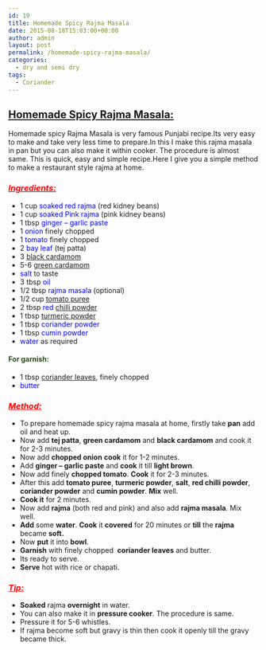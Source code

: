 ```yaml
---
id: 19
title: Homemade Spicy Rajma Masala
date: 2015-08-18T15:03:00+00:00
author: admin
layout: post
permalink: /homemade-spicy-rajma-masala/
categories:
  - dry and semi dry
tags:
  - Coriander
---
```


## <span style="text-decoration: underline;">Homemade Spicy [Rajma](http://en.wikipedia.org/wiki/Rajma "Rajma") Masala:</span>

Homemade spicy Rajma Masala is very famous Punjabi recipe.Its very easy to make and take very less time to prepare.In this I make this rajma masala in pan but you can also make it within cooker. The procedure is almost same. This is quick, easy and simple recipe.Here I give you a simple method to make a restaurant style rajma at home.

### _<u><span style="color: red;">Ingredients:</span></u>_

*   1 cup <span style="color: blue;">soaked red rajma</span> (red kidney beans)
*   1 cup <span style="color: blue;">soaked Pink rajma</span> (pink kidney beans)
*   1 tbsp <span style="color: blue;">ginger – garlic paste</span>
*   1 <span style="color: blue;">onion</span> finely chopped
*   1 <span style="color: blue;">tomato</span> finely chopped
*   2 <span style="color: blue;">bay leaf</span> (tej patta)
*   3 <span style="color: blue;">[black cardamom](http://en.wikipedia.org/wiki/Black_cardamom "Black cardamom")</span>
*   5-6 <span style="color: blue;">[green cardamom](http://en.wikipedia.org/wiki/Elettaria "Elettaria")</span>
*   <span style="color: blue;">salt</span> to taste
*   3 tbsp <span style="color: blue;">oil</span>
*   1/2 tbsp <span style="color: blue;">rajma masala</span> (optional)
*   1/2 cup <span style="color: blue;">[tomato puree](http://en.wikipedia.org/wiki/Tomato_pur%C3%A9e "Tomato purée")</span>
*   2 tbsp <span style="color: blue;">red [chilli powder](http://en.wikipedia.org/wiki/Chili_powder "Chili powder")</span>
*   1 tbsp <span style="color: blue;">[turmeric powder](http://en.wikipedia.org/wiki/Turmeric "Turmeric")</span>
*   1 tbsp <span style="color: blue;">coriander powder</span>
*   1 tbsp <span style="color: blue;">cumin powder</span>
*   <span style="color: blue;">water</span> as required

#### <span style="color: #274e13;">For garnish:</span>

*   1 tbsp <span style="color: blue;">[coriander leaves](http://en.wikipedia.org/wiki/Coriander "Coriander")</span>, finely chopped
*   <span style="color: blue;">butter</span>

### _<span style="color: red;"><u>Method:</u></span>_  

*   To prepare homemade spicy rajma masala at home, firstly take **pan** add oil and heat up.
*   Now add **tej patta**, **green cardamom** and **black cardamom** and cook it for 2-3 minutes.
*   Now add **chopped onion** **cook** it for 1-2 minutes.
*   Add **ginger – garlic paste** and **cook** it till **light brown**.
*   Now add finely **chopped tomato**. **Cook** it for 2-3 minutes.
*   After this add **tomato puree**, **turmeric powder**, **salt**, **red chilli powder**, **coriander powder** and **cumin powder**. **Mix** well.
*   **Cook it** for 2 minutes.
*   Now add **rajma** (both red and pink) and also add **rajma masala**. Mix well.
*   **Add** some **water**. **Cook** it **covered** for 20 minutes or **till** the **rajma** became **soft.**
*   Now **put** it into **bowl**.
*   **Garnish** with finely chopped  **coriander leaves** and butter.
*   Its ready to serve.
*   **Serve** hot with rice or chapati.

### <span style="color: red;">_<u>Tip:</u>_</span>

*   **Soaked** rajma **overnight** in water.
*   You can also make it in **pressure cooker**. The procedure is same.
*   Pressure it for 5-6 whistles.
*   If rajma become soft but gravy is thin then cook it openly till the gravy became thick.
